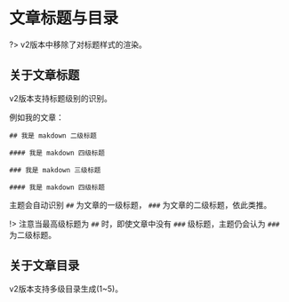 # 文章标题与目录

?> v2版本中移除了对标题样式的渲染。

## 关于文章标题

v2版本支持标题级别的识别。

例如我的文章：

```
## 我是 makdown 二级标题

#### 我是 makdown 四级标题

### 我是 makdown 三级标题

#### 我是 makdown 四级标题
```

主题会自动识别 `##` 为文章的一级标题， `###` 为文章的二级标题，依此类推。

!> 注意当最高级标题为 `##` 时，即使文章中没有 `###` 级标题，主题仍会认为 `###` 为二级标题。

## 关于文章目录

v2版本支持多级目录生成(1~5)。